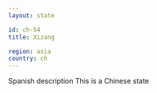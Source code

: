 ```yaml
---
layout: state

id: ch-54
title: Xizang

region: asia
country: ch
---
```

Spanish description
This is a Chinese state